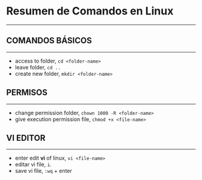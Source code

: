 # Resumen de Comandos en Linux

--------------------------------------------------------------------------

## COMANDOS BÁSICOS

--------------------------------------------------------------------------

* access to folder, `cd <folder-name>`
* leave folder, `cd ..`
* create new folder, `mkdir <folder-name>`

## PERMISOS
--------------------------------------------------------------------------

* change permission folder, `chown 1000 -R <folder-name>`
* give execution permission file, `chmod +x <file-name>`

## VI EDITOR

--------------------------------------------------------------------------

* enter edit **vi** of linux, `vi <file-name>`
* editar vi file, `i`.
* save vi file, `:wq` + enter
